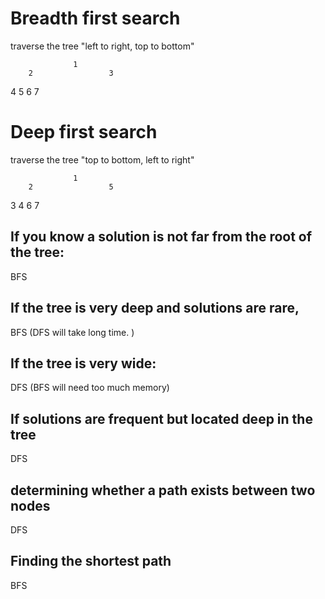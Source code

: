 # Breadth first search
traverse the tree "left to right, top to bottom"

                  1
        2                 3
  4           5      6         7


# Deep first search
traverse the tree "top to bottom, left to right"

                  1
        2                 5
  3           4      6         7



## If you know a solution is not far from the root of the tree:
BFS

## If the tree is very deep and solutions are rare, 
BFS (DFS will take long time. )

## If the tree is very wide:
DFS (BFS will need too much memory)

## If solutions are frequent but located deep in the tree
DFS

## determining whether a path exists between two nodes
DFS

## Finding the shortest path
BFS